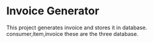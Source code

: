 # Invoice Generator
This project generates invoice and stores it in database.
consumer,item,invoice these are the three database.
